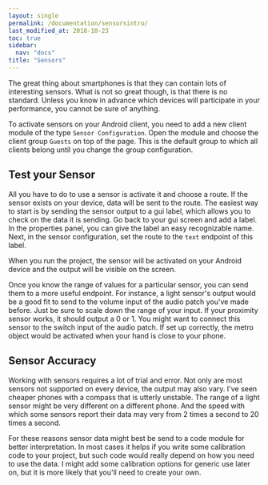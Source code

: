 ```yaml
---
layout: single
permalink: /documentation/sensorsintro/
last_modified_at: 2018-10-23
toc: true
sidebar:
  nav: "docs"
title: "Sensors"
---
```


The great thing about smartphones is that they can contain lots of interesting sensors. What is not so great though, is that there is no standard. Unless you know in advance which devices will participate in your performance, you cannot be sure of anything.

To activate sensors on your Android client, you need to add a new client module of the type `Sensor Configuration`. Open the module and choose the client group `Guests` on top of the page. This is the default group to which all clients belong until you change the group configuration.

## Test your Sensor

All you have to do to use a sensor is activate it and choose a route. If the sensor exists on your device, data will be sent to the route. The easiest way to start is by sending the sensor output to a gui label, which allows you to check on the data it is sending. Go back to your gui screen and add a label. In the properties panel, you can give the label an easy recognizable name. Next, in the sensor configuration, set the route to the `text` endpoint of this label.

When you run the project, the sensor will be activated on your Android device and the output will be visible on the screen.

Once you know the range of values for a particular sensor, you can send them to a more useful endpoint. For instance, a light sensor's output would be a good fit to send to the volume input of the audio patch you've made before. Just be sure to scale down the range of your input. If your proximity sensor works, it should output a 0 or 1. You might want to connect this sensor to the switch input of the audio patch. If set up correctly, the metro object would be activated when your hand is close to your phone.

## Sensor Accuracy

Working with sensors requires a lot of trial and error. Not only are most sensors not supported on every device, the output may also vary. I've seen cheaper phones with a compass that is utterly unstable. The range of a light sensor might be very different on a different phone. And the speed with which some sensors report their data may very from 2 times a second to 20 times a second. 

For these reasons sensor data might best be send to a code module for better interpretation. In most cases it helps if you write some calibration code to your project, but such code would really depend on how you need to use the data. I might add some calibration options for generic use later on, but it is more likely that you'll need to create your own.

